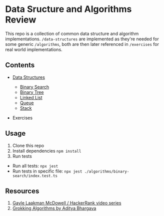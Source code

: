 # Data Sructure and Algorithms Review

This repo is a collection of common data structure and algorithm implementations. `/data-structures` are implemented as they're needed for some generic `/algorithms`, both are then later referenced in `/exercises` for real world implementations.

## Contents

- [Data Structures](/data-structures)
  * [Binary Search](/data-structures/binary-search)
  * [Binary Tree](/data-structures/binary-tree)
  * [Linked List](/data-structures/linked-list)
  * [Queue](/data-structures/queue)
  * [Stack](/data-structures/stack)

- Exercises

## Usage

1. Clone this repo
2. Install dependencies `npm install`
3. Run tests
  - Run all tests: `npx jest`
  - Run tests in specific file: `npx jest ./algorithms/binary-search/index.test.ts`

## Resources

1. [Gayle Laakman McDowell / HackerRank video series](https://www.youtube.com/playlist?list=PLzg3FkRs7fcRt7D4D9w9dPyc2e7Eqvrw9)
2. [Grokking Algorithms by Aditya Bhargava](https://www.manning.com/books/grokking-algorithms)
